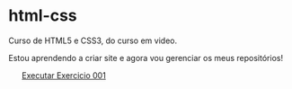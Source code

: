 # html-css
 Curso de HTML5 e CSS3, do curso em video.

 Estou aprendendo a criar site e agora vou gerenciar os meus repositórios!


<ul><a href="https://kauelucena2k.github.io/html-css/exercicios/ex001/">Executar Exercicio 001</a></ul>